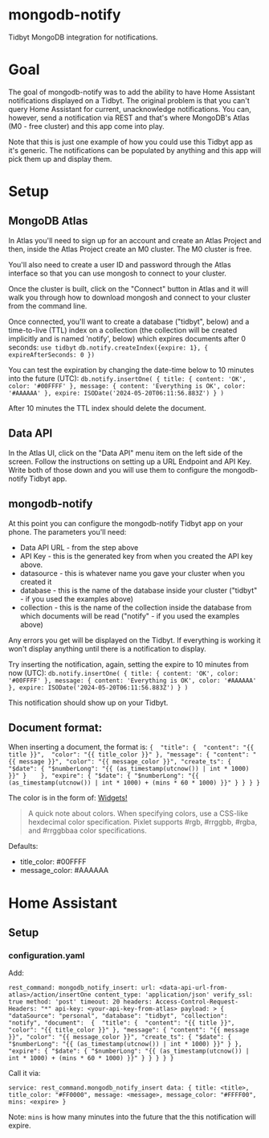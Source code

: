 # mongodb-notify
Tidbyt MongoDB integration for notifications.

# Goal
The goal of mongodb-notify was to add the ability to have Home Assistant notifications displayed on a Tidbyt. The original problem is that you can't query Home Assistant for current, unacknowledge notifications. You can, however, send a notification via REST and that's where MongoDB's Atlas (M0 - free cluster) and this app come into play.

Note that this is just one example of how you could use this Tidbyt app as it's generic. The notifications can be populated by anything and this app will pick them up and display them.

# Setup
## MongoDB Atlas
In Atlas you'll need to sign up for an account and create an Atlas Project and then, inside the Atlas Project create an M0 cluster. The M0 cluster is free.

You'll also need to create a user ID and password through the Atlas interface so that you can use mongosh to connect to your cluster.

Once the cluster is built, click on the "Connect" button in Atlas and it will walk you through how to download mongosh and connect to your cluster from the command line.

Once connected, you'll want to create a database ("tidbyt", below) and a time-to-live (TTL) index on a collection (the collection will be created implicitly and is named 'notify', below) which expires documents after 0 seconds:
`use tidbyt`
`db.notify.createIndex({expire: 1}, { expireAfterSeconds: 0 })`

You can test the expiration by changing the date-time below to 10 minutes into the future (UTC):
`db.notify.insertOne(
  {
    title: { content: 'OK', color: '#00FFFF' },
    message: { content: 'Everything is OK', color: '#AAAAAA' },
    expire: ISODate('2024-05-20T06:11:56.883Z')
  }
)`

After 10 minutes the TTL index should delete the document.

## Data API
In the Atlas UI, click on the "Data API" menu item on the left side of the screen. Follow the instructions on setting up a URL Endpoint and API Key. Write both of those down and you will use them to configure the mongodb-notify Tidbyt app.

## mongodb-notify
At this point you can configure the mongodb-notify Tidbyt app on your phone. The parameters you'll need:
* Data API URL - from the step above
* API Key - this is the generated key from when you created the API key above.
* datasource - this is whatever name you gave your cluster when you created it
* database - this is the name of the database inside your cluster ("tidbyt" - if you used the examples above)
* collection - this is the name of the collection inside the database from which documents will be read ("notify" - if you used the examples above)

Any errors you get will be displayed on the Tidbyt. If everything is working it won't display anything until there is a notification to display.

Try inserting the notification, again, setting the expire to 10 minutes from now (UTC):
`db.notify.insertOne(
  {
    title: { content: 'OK', color: '#00FFFF' },
    message: { content: 'Everything is OK', color: '#AAAAAA' },
    expire: ISODate('2024-05-20T06:11:56.883Z')
  }
)`

This notification should show up on your Tidbyt.

## Document format:
When inserting a document, the format is:
`{ 
  "title": { 
    "content": "{{ title }}", 
    "color": "{{ title_color }}"
  },
  "message": {
    "content": "{{ message }}",
    "color": "{{ message_color }}",
    "create_ts": { "$date": { "$numberLong": "{{ (as_timestamp(utcnow()) | int * 1000) }}" }    },
    "expire": { "$date": { "$numberLong": "{{ (as_timestamp(utcnow()) | int * 1000) + (mins * 60 * 1000) }}" } }
  }
}`

The color is in the form of:
[Widgets!](https://tidbyt.dev/docs/reference/widgets)
> A quick note about colors. When specifying colors, use a CSS-like hexdecimal color specification. Pixlet supports #rgb, #rrggbb, #rgba, and #rrggbbaa color specifications.

Defaults:
* title_color: #00FFFF
* message_color: #AAAAAA

# Home Assistant
## Setup
### configuration.yaml
Add:

`rest_command:
  mongodb_notify_insert:
    url: <data-api-url-from-atlas>/action/insertOne
    content_type: 'application/json'
    verify_ssl: true
    method: 'post'
    timeout: 20
    headers:
      Access-Control-Request-Headers: "*"
      api-key: <your-api-key-from-atlas>
    payload: >
      {
        "dataSource": "personal",
        "database": "tidbyt",
        "collection": "notify",
        "document":  { 
          "title": { 
            "content": "{{ title }}", 
            "color": "{{ title_color }}"
          },
          "message": {
            "content": "{{ message }}",
            "color": "{{ message_color }}",
            "create_ts": { "$date": { "$numberLong": "{{ (as_timestamp(utcnow()) | int * 1000) }}" } },
            "expire": { "$date": { "$numberLong": "{{ (as_timestamp(utcnow()) | int * 1000) + (mins * 60 * 1000) }}" } }
          }
        }
      }`

Call it via:

`service: rest_command.mongodb_notify_insert
data: {
  title: <title>,
  title_color: "#FF0000",
  message: <message>,
  message_color: "#FFFF00",
  mins: <expire>
}`

Note: `mins` is how many minutes into the future that the this notification will expire.
